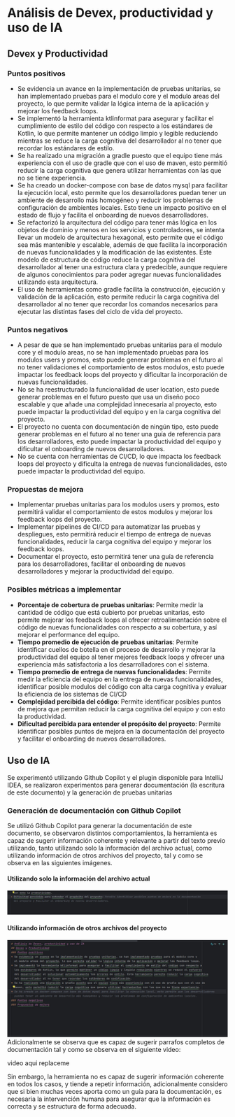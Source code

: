 # Análisis de Devex, productividad y uso de IA 
## Devex y Productividad
### Puntos positivos
* Se evidencia un avance en la implementación de pruebas unitarias, se han implementado pruebas para el modulo core y
  el modulo areas del proyecto, lo que permite validar la lógica interna de la aplicación y mejorar los feedback loops.
* Se implementó la herramienta ktlinformat para asegurar y facilitar el cumplimiento de estilo del código con respecto a
  los estándares de Kotlin, lo que permite mantener un código limpio y legible reduciendo mientras se reduce la carga cognitiva
  del desarrollador al no tener que recordar los estándares de estilo.
* Se ha realizado una migración a gradle puesto que el equipo tiene más experiencia con el uso de gradle que con el uso de
  maven, esto permitió reducir la carga cognitiva que genera utilizar herramientas con las que no se tiene experiencia.
* Se ha creado un docker-compose con base de datos mysql para facilitar la ejecución local, esto permite que los desarrolladores
  puedan tener un ambiente de desarrollo más homogéneo y reducir los problemas de configuración de ambientes locales. Esto tiene un
  impacto positivo en el estado de flujo y facilita el onboarding de nuevos desarrolladores.
* Se refactorizó la arquitectura del código para tener más lógica en los objetos de dominio y menos en los servicios y controladores,
  se intenta llevar un modelo de arquitectura hexagonal, esto permite que el código sea más mantenible y escalable, además de que
  facilita la incorporación de nuevas funcionalidades y la modificación de las existentes. Este modelo de estructura de código
  reduce la carga cognitiva del desarrollador al tener una estructura clara y predecible, aunque requiere de algunos conocimientos
  para poder agregar nuevas funcionalidades utilizando esta arquitectura.
* El uso de herramientas como gradle facilita la construcción, ejecución y validación de la aplicación, esto permite reducir la carga cognitiva
  del desarrollador al no tener que recordar los comandos necesarios para ejecutar las distintas fases del ciclo de vida del proyecto.
### Puntos negativos
* A pesar de que se han implementado pruebas unitarias para el modulo core y el modulo areas, no se han implementado pruebas para
  los modulos users y promos, esto puede generar problemas en el futuro al no tener validaciones el comportamiento de estos
  modulos, esto puede impactar los feedback loops del proyecto y  dificultar la incorporación de nuevas funcionalidades.
* No se ha reestructurado la funcionalidad de user location, esto puede generar problemas en el futuro puesto que usa un diseño
  poco escalable y que añade una complejidad innecesaria al proyecto, esto puede impactar la productividad del equipo y en
  la carga cognitiva del proyecto.
* El proyecto no cuenta con documentación de ningún tipo, esto puede generar problemas en el futuro al no tener una guía de
  referencia para los desarrolladores, esto puede impactar la productividad del equipo y dificultar el onboarding de nuevos
  desarrolladores.
* No se cuenta con herramientas de CI/CD, lo que impacta los feedback loops del proyecto y dificulta la entrega de nuevas
  funcionalidades, esto puede impactar la productividad del equipo. 
### Propuestas de mejora
* Implementar pruebas unitarias para los modulos users y promos, esto permitirá validar el comportamiento de estos modulos y
  mejorar los feedback loops del proyecto.
* Implementar pipelines de CI/CD para automatizar las pruebas y despliegues, esto permitirá reducir el tiempo de entrega de
  nuevas funcionalidades, reducir la carga cognitiva del equipo y mejorar los feedback loops.
* Documentar el proyecto, esto permitirá tener una guía de referencia para los desarrolladores, facilitar el onboarding de
  nuevos desarrolladores y mejorar la productividad del equipo.
### Posibles métricas a implementar
* **Porcentaje de cobertura de pruebas unitarias**: Permite medir la cantidad de código que está cubierto por pruebas unitarias,
  esto permite mejorar los feedback loops al ofrecer retroalimentación sobre el código de nuevas funcionalidades
  con respecto a su cobertura, y así mejorar el performance del equipo.
* **Tiempo promedio de ejecución de pruebas unitarias**: Permite identificar cuellos de botella en el proceso de desarrollo
  y mejorar la productividad del equipo al tener mejores feedback loops y ofrecer una experiencia más satisfactoria a 
  los desarrolladores con el sistema.
* **Tiempo promedio de entrega de nuevas funcionalidades**: Permite medir la eficiencia del equipo en la entrega de nuevas
  funcionalidades, identificar posible modulos del código con alta carga cognitiva y evaluar la eficiencia de los sistemas de 
  CI/CD
* **Complejidad percibida del código**: Permite identificar posibles puntos de mejora que permitan reducir la carga cognitiva del equipo y 
  con esto la productividad.
* **Dificultad percibida para entender el propósito del proyecto**: Permite identificar posibles puntos de mejora en la documentación
  del proyecto y facilitar el onboarding de nuevos desarrolladores.
## Uso de IA
Se experimentó utilizando Github Copilot y el plugin disponible para IntelliJ IDEA, se realizaron experimentos para generar
documentación (la escritura de este documento) y la generación de pruebas unitarias
### Generación de documentación con Github Copilot
Se utilizó Github Copilot para generar la documentación de este documento, se observaron distintos comportamientos,
la herramienta es capaz de sugerir información coherente y relevante a partir del texto previo utilizando, tanto utilizando
solo la información del archivo actual, como utilizando información de otros archivos del proyecto, tal y como se observa en las siguientes imágenes.
#### Utilizando solo la información del archivo actual
![docBasicExample.png](img%2Fdevex-ia%2FdocBasicExample.png)
#### Utilizando información de otros archivos del proyecto
![docFromAnotherFileInformation.png](img%2Fdevex-ia%2FdocFromAnotherFileInformation.png)
Adicionalmente se observa que es capaz de sugerir parrafos completos de documentación tal y como se observa en el siguiente video:

video aqui replaceme

Sin embargo, la herramienta no es capaz de sugerir información coherente en todos los casos, y tiende a repetir información,
adicionalmente considero que si bien muchas veces aporta como un guía para la documentación, es necesaria la intervención
humana para asegurar que la información es correcta y se estructura de forma adecuada.
